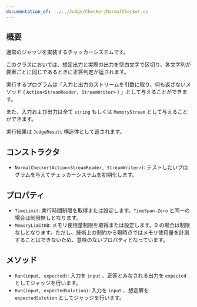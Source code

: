 ```yaml
---
documentation_of: ../../Judge/Checker/NormalChecker.cs
---
```


## 概要

通常のジャッジを実装するチャッカーシステムです。

このクラスにおいては、想定出力と実際の出力を空白文字で区切り、各文字列が要素ごとに同じであるときに正答判定が返されます。

実行するプログラムは「入力と出力のストリームを引数に取り、何も返さないメソッド ( `Action<StreamReader, StreamWriter>` ) 」として与えることができます。

また、入力および出力は全て `string` もしくは `MemoryStream` として与えることができます。

実行結果は `JudgeResult` 構造体として返されます。

## コンストラクタ

- `NormalChecker(Action<StreamReader, StreamWriter>)`: テストしたいプログラムを与えてチェッカーシステムを初期化します。

## プロパティ

- `TimeLimit`: 実行時間制限を取得または設定します。`TimeSpan.Zero` と同一の場合は制限無しとなります。
- `MemoryLimitKB`: メモリ使用量制限を取得または設定します。0 の場合は制限なしとなります。ただし、技術上の制約から現時点ではメモリ使用量を計測することはできないため、意味のないプロパティとなっています。

## メソッド

- `Run(input, expected)`: 入力を `input` 、正答とみなされる出力を `expected` としてジャッジを行います。
- `Run(input, expectedSolution)`: 入力を `input` 、想定解を `expectedSolution` としてジャッジを行います。
